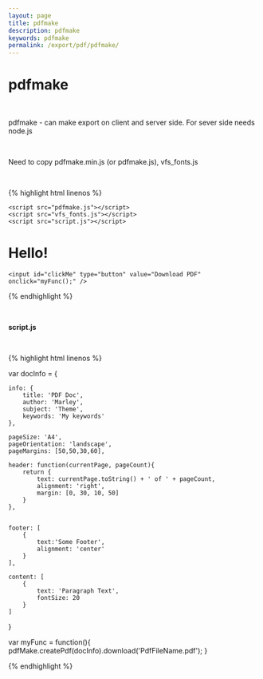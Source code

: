 ```yaml
---
layout: page
title: pdfmake
description: pdfmake
keywords: pdfmake
permalink: /export/pdf/pdfmake/
---
```


# pdfmake

<br/>

pdfmake - can make export on client and server side. For sever side needs node.js

<br/>

Need to copy pdfmake.min.js (or pdfmake.js), vfs_fonts.js

<br/>

{% highlight html linenos %}

<!DOCTYPE html>
<html>
<head>
	<title>Test</title>
	<meta charset="UTF-8">

    <script src="pdfmake.js"></script>
    <script src="vfs_fonts.js"></script>
    <script src="script.js"></script>

</head>
<body>
	<h1>Hello!</h1>

    <input id="clickMe" type="button" value="Download PDF" onclick="myFunc();" />

</body>
</html>

{% endhighlight %}

<br/>

**script.js**

<br/>

{% highlight html linenos %}

var docInfo = {

    info: {
        title: 'PDF Doc',
        author: 'Marley',
        subject: 'Theme',
        keywords: 'My keywords'
    },

    pageSize: 'A4',
    pageOrientation: 'landscape',
    pageMargins: [50,50,30,60],

    header: function(currentPage, pageCount){
        return {
            text: currentPage.toString() + ' of ' + pageCount,
            alignment: 'right',
            margin: [0, 30, 10, 50]
        }
    },


    footer: [
        {
            text:'Some Footer',
            alignment: 'center'
        }
    ],

    content: [
        {
            text: 'Paragraph Text',
            fontSize: 20
        }
    ]

}

var myFunc = function(){
pdfMake.createPdf(docInfo).download('PdfFileName.pdf');
}

{% endhighlight %}
